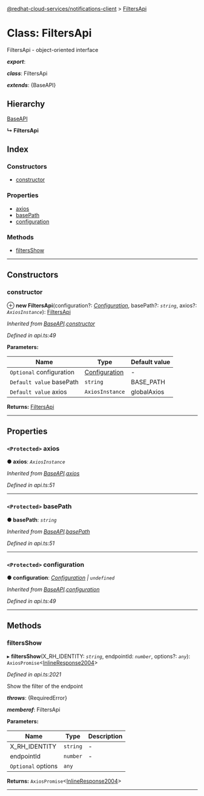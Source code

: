 [@redhat-cloud-services/notifications-client](../README.md) > [FiltersApi](../classes/filtersapi.md)

# Class: FiltersApi

FiltersApi - object-oriented interface

*__export__*: 

*__class__*: FiltersApi

*__extends__*: {BaseAPI}

## Hierarchy

 [BaseAPI](baseapi.md)

**↳ FiltersApi**

## Index

### Constructors

* [constructor](filtersapi.md#constructor)

### Properties

* [axios](filtersapi.md#axios)
* [basePath](filtersapi.md#basepath)
* [configuration](filtersapi.md#configuration)

### Methods

* [filtersShow](filtersapi.md#filtersshow)

---

## Constructors

<a id="constructor"></a>

###  constructor

⊕ **new FiltersApi**(configuration?: *[Configuration](configuration.md)*, basePath?: *`string`*, axios?: *`AxiosInstance`*): [FiltersApi](filtersapi.md)

*Inherited from [BaseAPI](baseapi.md).[constructor](baseapi.md#constructor)*

*Defined in api.ts:49*

**Parameters:**

| Name | Type | Default value |
| ------ | ------ | ------ |
| `Optional` configuration | [Configuration](configuration.md) | - |
| `Default value` basePath | `string` |  BASE_PATH |
| `Default value` axios | `AxiosInstance` |  globalAxios |

**Returns:** [FiltersApi](filtersapi.md)

___

## Properties

<a id="axios"></a>

### `<Protected>` axios

**● axios**: *`AxiosInstance`*

*Inherited from [BaseAPI](baseapi.md).[axios](baseapi.md#axios)*

*Defined in api.ts:51*

___
<a id="basepath"></a>

### `<Protected>` basePath

**● basePath**: *`string`*

*Inherited from [BaseAPI](baseapi.md).[basePath](baseapi.md#basepath)*

*Defined in api.ts:51*

___
<a id="configuration"></a>

### `<Protected>` configuration

**● configuration**: *[Configuration](configuration.md) \| `undefined`*

*Inherited from [BaseAPI](baseapi.md).[configuration](baseapi.md#configuration)*

*Defined in api.ts:49*

___

## Methods

<a id="filtersshow"></a>

###  filtersShow

▸ **filtersShow**(X_RH_IDENTITY: *`string`*, endpointId: *`number`*, options?: *`any`*): `AxiosPromise`<[InlineResponse2004](../interfaces/inlineresponse2004.md)>

*Defined in api.ts:2021*

Show the filter of the endpoint

*__throws__*: {RequiredError}

*__memberof__*: FiltersApi

**Parameters:**

| Name | Type | Description |
| ------ | ------ | ------ |
| X_RH_IDENTITY | `string` |  \- |
| endpointId | `number` |  \- |
| `Optional` options | `any` |

**Returns:** `AxiosPromise`<[InlineResponse2004](../interfaces/inlineresponse2004.md)>

___


